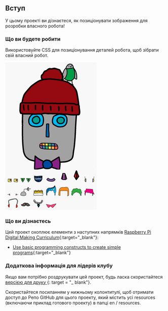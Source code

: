 ## Вступ

У цьому проекті ви дізнаєтеся, як позиціонувати зображення для розробки власного робота!

### Що ви будете робити

Використовуйте CSS для позиціонування деталей робота, щоб зібрати свій власний робот.

![скріншот](images/robot-final.png)

### Що ви дізнаєтесь

Цей проект охоплює елементи з наступних напрямків [Raspberry Pi Digital Making Curriculum](http://rpf.io/curriculum){:target="_blank"}:

+ [Use basic programming constructs to create simple programs](https://www.raspberrypi.org/curriculum/programming/creator){:target="_blank"}

### Додаткова інформація для лідерів клубу

Якщо вам потрібно роздрукувати цей проект, будь ласка скористайтеся [ версією для друку ](https://projects.raspberrypi.org/en/projects/build-a-robot/print) {: target = "_ blank"}.

Скористайтеся посиланням у нижньому колонтитулі, щоб отримати доступ до Репо GitHub для цього проекту, який містить усі resources (включаючи приклад готового проекту) в папці en / resources.